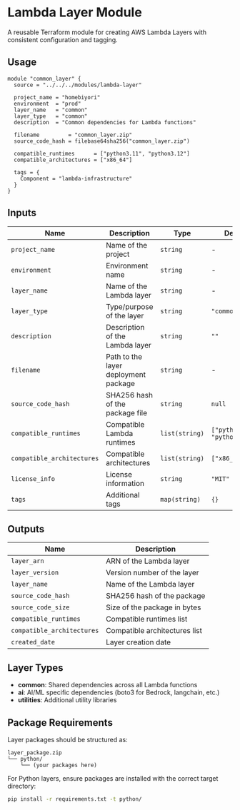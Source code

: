 # Lambda Layer Module

A reusable Terraform module for creating AWS Lambda Layers with consistent configuration and tagging.

## Usage

```hcl
module "common_layer" {
  source = "../../../modules/lambda-layer"

  project_name = "homebiyori"
  environment  = "prod"
  layer_name   = "common"
  layer_type   = "common"
  description  = "Common dependencies for Lambda functions"
  
  filename         = "common_layer.zip"
  source_code_hash = filebase64sha256("common_layer.zip")
  
  compatible_runtimes      = ["python3.11", "python3.12"]
  compatible_architectures = ["x86_64"]
  
  tags = {
    Component = "lambda-infrastructure"
  }
}
```

## Inputs

| Name | Description | Type | Default |
|------|-------------|------|---------|
| `project_name` | Name of the project | `string` | - |
| `environment` | Environment name | `string` | - |
| `layer_name` | Name of the Lambda layer | `string` | - |
| `layer_type` | Type/purpose of the layer | `string` | `"common"` |
| `description` | Description of the Lambda layer | `string` | `""` |
| `filename` | Path to the layer deployment package | `string` | - |
| `source_code_hash` | SHA256 hash of the package file | `string` | `null` |
| `compatible_runtimes` | Compatible Lambda runtimes | `list(string)` | `["python3.11", "python3.12"]` |
| `compatible_architectures` | Compatible architectures | `list(string)` | `["x86_64"]` |
| `license_info` | License information | `string` | `"MIT"` |
| `tags` | Additional tags | `map(string)` | `{}` |

## Outputs

| Name | Description |
|------|-------------|
| `layer_arn` | ARN of the Lambda layer |
| `layer_version` | Version number of the layer |
| `layer_name` | Name of the Lambda layer |
| `source_code_hash` | SHA256 hash of the package |
| `source_code_size` | Size of the package in bytes |
| `compatible_runtimes` | Compatible runtimes list |
| `compatible_architectures` | Compatible architectures list |
| `created_date` | Layer creation date |

## Layer Types

- **common**: Shared dependencies across all Lambda functions
- **ai**: AI/ML specific dependencies (boto3 for Bedrock, langchain, etc.)
- **utilities**: Additional utility libraries

## Package Requirements

Layer packages should be structured as:
```
layer_package.zip
└── python/
    └── (your packages here)
```

For Python layers, ensure packages are installed with the correct target directory:
```bash
pip install -r requirements.txt -t python/
```